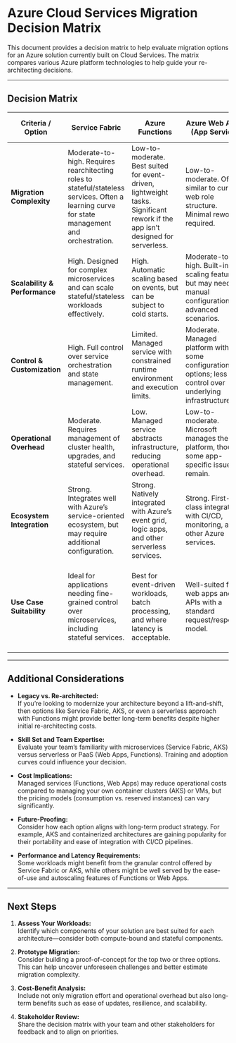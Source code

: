 # Azure Cloud Services Migration Decision Matrix

This document provides a decision matrix to help evaluate migration options for an Azure solution currently built on Cloud Services. The matrix compares various Azure platform technologies to help guide your re-architecting decisions.

--- 

## Decision Matrix

| **Criteria / Option**          | **Service Fabric**                                        | **Azure Functions**                                           | **Azure Web Apps (App Service)**                              | **Azure Kubernetes Service (AKS)**                         | **Azure Virtual Machines**                                  |
|--------------------------------|-----------------------------------------------------------|---------------------------------------------------------------|---------------------------------------------------------------|------------------------------------------------------------|-------------------------------------------------------------|
| **Migration Complexity**       | Moderate-to-high. Requires rearchitecting roles to stateful/stateless services. Often a learning curve for state management and orchestration. | Low-to-moderate. Best suited for event-driven, lightweight tasks. Significant rework if the app isn’t designed for serverless. | Low-to-moderate. Often similar to current web role structure. Minimal rework required. | High. Containerizing your app requires a deep understanding of microservices and orchestration. | High. Lift-and-shift may be simpler, but it doesn’t leverage cloud-native benefits. |
| **Scalability & Performance**  | High. Designed for complex microservices and can scale stateful/stateless workloads effectively. | High. Automatic scaling based on events, but can be subject to cold starts. | Moderate-to-high. Built-in scaling features, but may need manual configuration for advanced scenarios. | Very high. Container orchestration allows fine-grained scaling and resilience. | Limited. Scalability depends on manual scaling and VM size/configuration. |
| **Control & Customization**    | High. Full control over service orchestration and state management. | Limited. Managed service with constrained runtime environment and execution limits. | Moderate. Managed platform with some configuration options; less control over underlying infrastructure. | High. Maximum control over container orchestration and runtime environment. | Very high. Complete control over the OS, middleware, and runtime. |
| **Operational Overhead**       | Moderate. Requires management of cluster health, upgrades, and stateful services. | Low. Managed service abstracts infrastructure, reducing operational overhead. | Low-to-moderate. Microsoft manages the platform, though some app-specific issues remain. | High. Requires in-depth operational expertise (monitoring, updates, networking, etc.). | High. Full responsibility for maintenance, patching, and security. |
| **Ecosystem Integration**      | Strong. Integrates well with Azure’s service-oriented ecosystem, but may require additional configuration. | Strong. Natively integrated with Azure’s event grid, logic apps, and other serverless services. | Strong. First-class integration with CI/CD, monitoring, and other Azure services. | Strong. Works well with modern DevOps tools, though integration complexity increases with microservices. | Variable. While integration is possible, it often requires more custom development. |
| **Use Case Suitability**       | Ideal for applications needing fine-grained control over microservices, including stateful services. | Best for event-driven workloads, batch processing, and where latency is acceptable. | Well-suited for web apps and APIs with a standard request/response model. | Excellent for microservices and containerized workloads that require high availability and scalability. | Good for legacy applications that require minimal changes, but less cloud-optimized. |

---

## Additional Considerations

- **Legacy vs. Re-architected:**  
  If you’re looking to modernize your architecture beyond a lift-and-shift, then options like Service Fabric, AKS, or even a serverless approach with Functions might provide better long-term benefits despite higher initial re-architecting costs.

- **Skill Set and Team Expertise:**  
  Evaluate your team’s familiarity with microservices (Service Fabric, AKS) versus serverless or PaaS (Web Apps, Functions). Training and adoption curves could influence your decision.

- **Cost Implications:**  
  Managed services (Functions, Web Apps) may reduce operational costs compared to managing your own container clusters (AKS) or VMs, but the pricing models (consumption vs. reserved instances) can vary significantly.

- **Future-Proofing:**  
  Consider how each option aligns with long-term product strategy. For example, AKS and containerized architectures are gaining popularity for their portability and ease of integration with CI/CD pipelines.

- **Performance and Latency Requirements:**  
  Some workloads might benefit from the granular control offered by Service Fabric or AKS, while others might be well served by the ease-of-use and autoscaling features of Functions or Web Apps.

---

## Next Steps

1. **Assess Your Workloads:**  
   Identify which components of your solution are best suited for each architecture—consider both compute-bound and stateful components.

2. **Prototype Migration:**  
   Consider building a proof-of-concept for the top two or three options. This can help uncover unforeseen challenges and better estimate migration complexity.

3. **Cost-Benefit Analysis:**  
   Include not only migration effort and operational overhead but also long-term benefits such as ease of updates, resilience, and scalability.

4. **Stakeholder Review:**  
   Share the decision matrix with your team and other stakeholders for feedback and to align on priorities.
